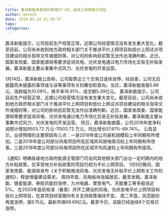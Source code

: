 ```yaml
---
title: 嘉泽新能年报净利预增57-69，连续三涨停提示风险
author: wetech
date: 2019-01-14 21:30:57
tags: 
categories: 
---
```

嘉泽新能提示，公司目前生产经营正常，近期公司经营情况没有发生重大变化。截至目前，公司尚未收到地方政府相关部门关于推进平价上网项目和低价上网试点项目建设的相关指导文件或细则等，对公司的影响目前暂无法作出准确判断。近日，国家发改委、国家能源局等要求促进风电、光伏发电通过电力市场化交易无补贴发展。嘉泽新能主要从事集中式风力、光伏发电的开发运营。
<!-- more -->
1月14日，嘉泽新能公告称，公司股票近三个交易日连续涨停，经自查，公司无应披露而未披露的事项或与该等事项有关的筹划和意向。当日，嘉泽新能收报5.89元，涨跌幅为10.09%，换手率18.91%，成交额5.39亿元。
嘉泽新能提示，公司目前生产经营正常，近期公司经营情况没有发生重大变化。截至目前，公司尚未收到地方政府相关部门关于推进平价上网项目和低价上网试点项目建设的相关指导文件或细则等，对公司的影响目前暂无法作出准确判断。近日，国家发改委、国家能源局等要求促进风电、光伏发电通过电力市场化交易无补贴发展。嘉泽新能主要从事集中式风力、光伏发电的开发运营。
同日，嘉泽新能披露，公司2018年度净利润预计增加9503.72 万元-11503.72 万元，同比增长57.61%-69.74%。
公告显示，业绩预增的主要原因有三点：一是2018年度公司装机规模较上年同期有所增加。二是2018年度公司部分风电项目所在区域弃风限电情况较上年同期有所改善。三是2018年度公司部分风电项目所在区域平均风速较上年同期有所提高。
 
 
《通知》明确各级地方政府能源主管部门可会同其他相关部门出台一定时期内的地方补贴政策，仅享受地方补贴政策的项目仍视为平价上网项目。
1月9日晚间，国家发改委、能源局发布《关于积极推进风电、光伏发电无补贴平价上网有关工作的通知》，释放增量建设需求。
周四早盘，风电板块涨幅居前，截至发稿，嘉泽新能、银星能源、泰胜风能封涨停，九州电器、摩恩电气、天能重工等多股涨近5%。
在2020年底前核准（备案）并开工建设的风电、光伏发电平价上网项目和低价上网项目，在其项目经营期内有关支持政策保持不变。
周二早盘，风范股份再度涨停，报6.15元，最新市值69.69亿元。截至今日，该股已经连续8个交易日涨停。
